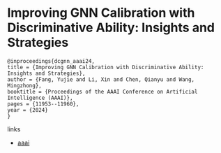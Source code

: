 # Improving GNN Calibration with Discriminative Ability: Insights and Strategies

```
@inproceedings{dcgnn_aaai24,
title = {Improving GNN Calibration with Discriminative Ability: Insights and Strategies},
author = {Fang, Yujie and Li, Xin and Chen, Qianyu and Wang, Mingzhong},
booktitle = {Proceedings of the AAAI Conference on Artificial Intelligence (AAAI)},
pages = {11953--11960},
year = {2024}
}
```

links
- [aaai](https://ojs.aaai.org/index.php/AAAI/article/view/29082)
